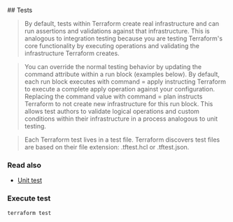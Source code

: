 ## Tests 

> By default, tests within Terraform create real infrastructure and can run assertions and validations against that infrastructure. This is analogous to integration testing because you are testing Terraform's core functionality by executing operations and validating the infrastructure Terraform creates.

> You can override the normal testing behavior by updating the command attribute within a run block (examples below). By default, each run block executes with command = apply instructing Terraform to execute a complete apply operation against your configuration. Replacing the command value with command = plan instructs Terraform to not create new infrastructure for this run block. This allows test authors to validate logical operations and custom conditions within their infrastructure in a process analogous to unit testing.



> Each Terraform test lives in a test file. Terraform discovers test files are based on their file extension: .tftest.hcl or .tftest.json.



### Read also
- [Unit test](https://developer.hashicorp.com/terraform/language/tests)


### Execute test

```bash
terraform test
```
